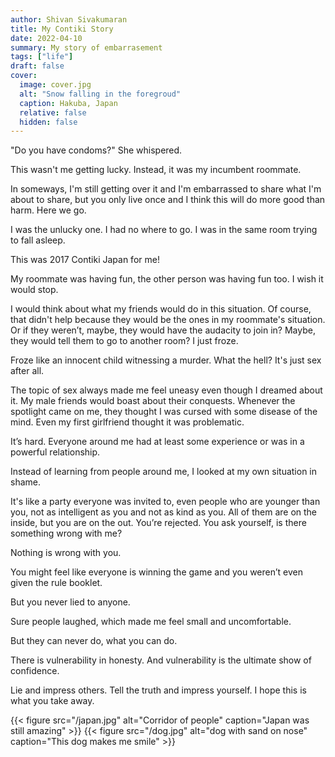 ```yaml
---
author: Shivan Sivakumaran
title: My Contiki Story
date: 2022-04-10
summary: My story of embarrasement
tags: ["life"]
draft: false
cover:
  image: cover.jpg
  alt: "Snow falling in the foregroud"
  caption: Hakuba, Japan
  relative: false
  hidden: false
---
```


"Do you have condoms?" She whispered.

This wasn't me getting lucky. Instead, it was my incumbent roommate.

In someways, I'm still getting over it and I'm embarrassed to share what I'm about to share, but you only live once and I think this will do more good than harm. Here we go.

I was the unlucky one. I had no where to go. I was in the same room trying to fall asleep.

This was 2017 Contiki Japan for me!

My roommate was having fun, the other person was having fun too. I wish it would stop.

I would think about what my friends would do in this situation. Of course, that didn't help because they would be the ones in my roommate's situation. Or if they weren’t, maybe, they would have the audacity to join in? Maybe, they would tell them to go to another room? I just froze.

Froze like an innocent child witnessing a murder. What the hell? It's just sex after all.

The topic of sex always made me feel uneasy even though I dreamed about it. My male friends would boast about their conquests. Whenever the spotlight came on me, they thought I was cursed with some disease of the mind. Even my first girlfriend thought it was problematic.

It’s hard. Everyone around me had at least some experience or was in a powerful relationship.

Instead of learning from people around me, I looked at my own situation in shame.

It's like a party everyone was invited to, even people who are younger than you, not as intelligent as you and not as kind as you. All of them are on the inside, but you are on the out. You’re rejected. You ask yourself, is there something wrong with me?

Nothing is wrong with you.

You might feel like everyone is winning the game and you weren’t even given the rule booklet.

But you never lied to anyone.

Sure people laughed, which made me feel small and uncomfortable.

But they can never do, what you can do.

There is vulnerability in honesty. And vulnerability is the ultimate show of confidence.

Lie and impress others. Tell the truth and impress yourself. I hope this is what you take away.

{{< figure src="/japan.jpg" alt="Corridor of people" caption="Japan was still amazing" >}} {{< figure src="/dog.jpg" alt="dog with sand on nose" caption="This dog makes me smile" >}}
